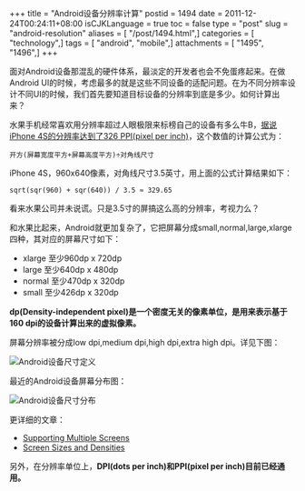 +++
title = "Android设备分辨率计算"
postid = 1494
date = 2011-12-24T00:24:11+08:00
isCJKLanguage = true
toc = false
type = "post"
slug = "android-resolution"
aliases = [ "/post/1494.html",]
categories = [ "technology",]
tags = [ "android", "mobile",]
attachments = [ "1495", "1496",]
+++


面对Android设备那混乱的硬件体系，最淡定的开发者也会不免蛋疼起来。在做Android UI的时候，考虑最多的就是这些不同设备的适配问题。在为不同分辨率设计不同UI的时候，我们首先要知道目标设备的分辨率到底是多少。如何计算出来？

水果手机经常喜欢用分辨率超过人眼极限来标榜自己的设备有多么牛B，[据说iPhone 4S的分辨率达到了326 PPI(pixel per inch)](http://www.apple.com/iphone/features/retina-display.html)，这个数值的计算公式为：

    开方(屏幕宽度平方+屏幕高度平方)÷对角线尺寸

iPhone 4S，960x640像素，对角线尺寸3.5英寸，用上面的公式计算结果如下：<!--more-->

    sqrt(sqr(960) + sqr(640)) / 3.5 ≈ 329.65

看来水果公司并未说谎。只是3.5寸的屏搞这么高的分辨率，考视力么？

和水果比起来，Android就更加复杂了，它把屏幕分成small,normal,large,xlarge四种，其对应的屏幕尺寸如下：

-   xlarge 至少960dp x 720dp
-   large 至少640dp x 480dp
-   normal 至少470dp x 320dp
-   small 至少426dp x 320dp

**dp(Density-independent pixel)是一个密度无关的像素单位，是用来表示基于160 dpi的设备计算出来的虚拟像素。**

屏幕分辨率被分成low dpi,medium dpi,high dpi,extra high dpi。详见下图：

![Android设备尺寸定义](/uploads/2011/12/screens-ranges.png)

最近的Android设备屏幕分布图：

![Android设备尺寸分布](/uploads/2011/12/android_screen_20111201.png)

更详细的文章：

-   [Supporting Multiple Screens](http://developer.android.com/guide/practices/screens_support.html)
-   [Screen Sizes and Densities](http://developer.android.com/resources/dashboard/screens.html)

另外，在分辨率单位上，**DPI(dots per inch)和PPI(pixel per inch)目前已经通用。**

